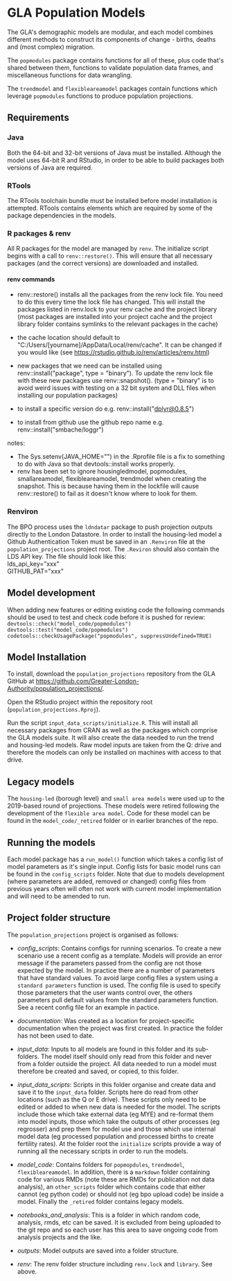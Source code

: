 # GLA Population Models

The GLA's demographic models are modular, and each model combines different methods to construct its components of change - births, deaths and (most complex) migration.

The `popmodules` package contains functions for all of these, plus code that's shared between them, functions to validate population data frames, and miscellaneous functions for data wrangling.

The `trendmodel` and `flexibleareamodel` packages contain functions which leverage `popmodules` functions to produce population projections.


## Requirements

### Java
Both the 64-bit and 32-bit versions of Java must be installed. Although the model uses 64-bit R and RStudio, in order to be able to build packages both 
versions of Java are required.

### RTools
The RTools toolchain bundle must be installed before model installation is attempted. RTools contains elements which are required by some of the package dependencies in the models.

### R packages & renv
All R packages for the model are managed by `renv`. The initialize script begins with a call to `renv::restore()`. This will ensure that all necessary packages (and the correct versions) are downloaded and installed.


#### renv commands
- renv::restore() installs all the packages from the renv lock file.  You need to do this every time the lock file has changed.  This will install the packages listed in renv.lock to your renv cache and the project library (most packages are installed into your project cache and the project library folder contains symlinks to the relevant packages in the cache)

- the cache location should default to "C:/Users/[yourname]/AppData/Local/renv/cache".  It can be changed if you would like (see https://rstudio.github.io/renv/articles/renv.html)

- new packages that we need can be installed using renv::install("package", type = "binary").  To update the renv lock file with these new packages use renv::snapshot(). (type = "binary" is to avoid weird issues with testing on a 32 bit system and DLL files when installing our population packages)

- to install a specific version do e.g. renv::install("dplyr@0.8.5")

- to install from github use the github repo name e.g. renv::install("smbache/loggr")

notes:
- The Sys.setenv(JAVA_HOME="") in the .Rprofile file is a fix to something to do with Java so that devtools::install works properly. 
- renv has been set to ignore housingledmodel, popmodules, smallareamodel, flexibleareamodel, trendmodel when creating the snapshot.
This is because having them in the lockfile will cause renv::restore() to fail as it doesn't know where to look for them.


### Renviron
The BPO process uses the `ldndatar` package to push projection outputs directly to the London Datastore. In order to install the housing-led model a Github Authentication Token must be saved in an `.Renviron` file at the `population_projections` project root. The `.Reviron` should also contain the LDS API key. The file should look like this:\
lds_api_key="xxx"\
GITHUB_PAT="xxx"


## Model development

When adding new features or editing existing code the following commands should be used to test and check code before it is pushed for review:\
`devtools::check("model_code/popmodules")`\
`devtools::test("model_code/popmodules")`\
`codetools::checkUsagePackage("popmodules", suppressUndefined=TRUE)`


## Model Installation

To install, download the `population_projections` repository from the GLA GitHub at https://github.com/Greater-London-Authority/population_projections/.

Open the RStudio project within the repository root (`population_projections.Rproj`).

Run the script `input_data_scripts/initialize.R`. This will install all necessary packages from CRAN as well as the packages which comprise the GLA models suite. It will also create the data needed to run the trend and housing-led models. Raw model inputs are taken from the Q: drive and therefore the models can only be installed on machines with access to that drive.

## Legacy models
The `housing-led` (borough level) and `small area models` were used up to the 2019-based round of projections. These models were retired following the development of the `flexible area model`. Code for these model can be found in the `model_code/_retired` folder or in earlier branches of the repo.

## Running the models

Each model package has a `run_model()` function which takes a config list of model parameters as it's single input. Config lists for basic model runs can be found in the `config_scripts` folder. Note that due to models development (where parameters are added, removed or changed) config files from previous years often will often not work with current model implementation and will need to be amended to run.


## Project folder structure

The `population_projections` project is organised as follows:

- *config_scripts*: Contains configs for running scenarios. To create a new scenario use a recent config as a template. Models will provide an error message if the parameters passed from the config are not those expected by the model. In practice there are a number of parameters that have standard values. To avoid large config files a system using a `standard parameters` function is used. The config file is used to specify those parameters that the user wants control over, the others parameters pull default values from the standard parameters function. See a recent config file for an example in pactice.

- *documentation*: Was created as a location for project-specific documentation when the project was first created. In practice the folder has not been used to date.

- *input_data*: Inputs to all models are found in this folder and its sub-folders. The model itself should only read from this folder and never from a folder outside the project. All data needed to run a model must therefore be created and saved, or copied, to this folder.

- *input_data_scripts*: Scripts in this folder organise and create data and save it to the `input_data` folder. Scripts here do read from other locations (such as the Q or E drive). These scripts only need to be edited or added to when new data is needed for the model. The scripts include those which take external data (eg MYE) and re-format them into model inputs, those which take the outputs of other processes (eg regrosser) and prep them for model use and those which use internal model data (eg processed population and processed births to create fertility rates). At the folder root the `initialize` scripts provide a way of running all the necessary scripts in order to run the models.

- *model_code*: Contains folders for `popmopdules`, `trendmodel`, `flexibleareamodel`. In addition, there is a `markdown` folder containing code for various RMDs (note these are RMDs for publication not data analysis), an `other_scripts` folder which contains code that either cannot (eg python code) or should not (eg bpo upload code) be inside a model. Finally the `_retired` folder contains legacy models.
 
- *notebooks_and_analysis*: This is a folder in which random code, analysis, rmds, etc can be saved. It is excluded from being uploaded to the git repo and so each user has this area to save ongoing code from analysis projects and the like.

- *outputs*: Model outputs are saved into a folder structure.

- *renv*: The renv folder structure including `renv.lock` and `library`. See above.

